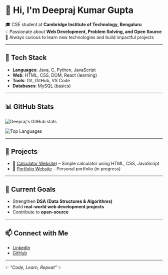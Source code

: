 # 👋 Hi, I'm Deepraj Kumar Gupta  

🎓 CSE student at **Cambridge Institute of Technology, Bengaluru**  
💡 Passionate about **Web Development, Problem Solving, and Open Source**  
🚀 Always curious to learn new technologies and build impactful projects  

---

## 🔧 Tech Stack  
- **Languages**: Java, C, Python, JavaScript  
- **Web**: HTML, CSS, DOM, React (learning)  
- **Tools**: Git, GitHub, VS Code  
- **Databases**: MySQL (basics)  

---

## 📊 GitHub Stats  
![Deepraj's GitHub stats](https://github-readme-stats.vercel.app/api?username=deeprajkumargupta&show_icons=true&theme=tokyonight)  

![Top Languages](https://github-readme-stats.vercel.app/api/top-langs/?username=deeprajkumargupta&layout=compact&theme=tokyonight)  

---

## 🚀 Projects  
- 🔹 [Calculator Website](https://calculator-coral-one-25.vercel.app/)) – Simple calculator using HTML, CSS, JavaScript 
- 🔹 [Portfolio Website](#) – Personal portfolio (in progress)  

---

## 🌱 Current Goals  
- Strengthen **DSA (Data Structures & Algorithms)**  
- Build **real-world web development projects**  
- Contribute to **open-source**  

---

## 📫 Connect with Me  
- [LinkedIn](https://www.linkedin.com/in/deeprajkumargupta/)  
- [GitHub](https://github.com/deeprajkumargupta)  

---
✨ *“Code, Learn, Repeat”* ✨
